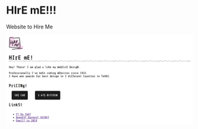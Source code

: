 # HIrE mE!!!

Website to Hire Me

![Promo of Website][promo]

[promo]: https://github.com/FlyteWizard/hire-me/blob/master/images/promo.png "Website Design"
